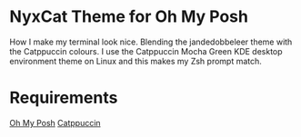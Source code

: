 # NyxCat Theme for Oh My Posh

How I make my terminal look nice. Blending the jandedobbeleer theme with
the Catppuccin colours. I use the Catppuccin Mocha Green KDE desktop environment
theme on Linux and this makes my Zsh prompt match.

# Requirements

[Oh My Posh](https://ohmyposh.dev/)
[Catppuccin](https://github.com/catppuccin/catppuccin)
